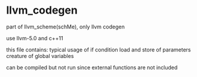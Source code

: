 # llvm_codegen
part of llvm_scheme(schMe), only llvm codegen

use llvm-5.0 and c++11

this file contains:
  typical usage of if condition
  load and store of parameters
  creature of global variables
  
can be compiled but not run since external functions are not included
